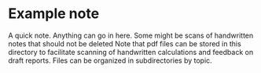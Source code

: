 # Example note

A quick note.
Anything can go in here.
Some might be scans of handwritten notes that should not be deleted
Note that pdf files can be stored in this directory to facilitate scanning of handwritten calculations and feedback on draft reports.
Files can be organized in subdirectories by topic.
